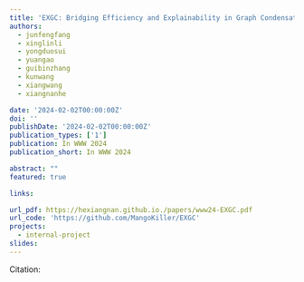 ```yaml
---
title: 'EXGC: Bridging Efficiency and Explainability in Graph Condensation'
authors:
  - junfengfang
  - xinglinli
  - yongduosui
  - yuangao
  - guibinzhang
  - kunwang
  - xiangwang
  - xiangnanhe

date: '2024-02-02T00:00:00Z'
doi: ''
publishDate: '2024-02-02T00:00:00Z'
publication_types: ['1']
publication: In WWW 2024 
publication_short: In WWW 2024 

abstract: ""
featured: true

links:

url_pdf: https://hexiangnan.github.io./papers/www24-EXGC.pdf
url_code: 'https://github.com/MangoKiller/EXGC'
projects:
  - internal-project
slides:
---
```




Citation:
